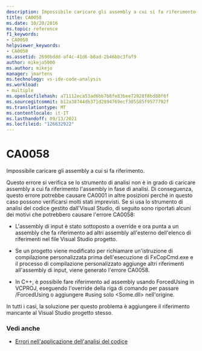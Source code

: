 ```yaml
---
description: Impossibile caricare gli assembly a cui si fa riferimento.
title: CA0058
ms.date: 10/20/2016
ms.topic: reference
f1_keywords:
- CA0058
helpviewer_keywords:
- CA0058
ms.assetid: 2690bddd-af4c-41d6-b8ad-2b46bbc3faf9
author: mikejo5000
ms.author: mikejo
manager: jmartens
ms.technology: vs-ide-code-analysis
ms.workload:
- multiple
ms.openlocfilehash: a71112eca53ad6bb7b8fe83bee72928f8bd80f0f
ms.sourcegitcommit: b12a38744db371d2894769ecf305585f9577792f
ms.translationtype: MT
ms.contentlocale: it-IT
ms.lasthandoff: 09/13/2021
ms.locfileid: "126632922"
---
```

# <a name="ca0058"></a>CA0058

Impossibile caricare gli assembly a cui si fa riferimento.

Questo errore si verifica se lo strumento di analisi non è in grado di caricare assembly a cui fa riferimento l'assembly in fase di analisi. Di conseguenza, questo errore potrebbe causare CA0001 in altre posizioni perché in questo caso possono verificarsi molti stati imprevisti. Se si usa lo strumento di analisi del codice gestito dall'Visual Studio, di seguito sono riportati alcuni dei motivi che potrebbero causare l'errore CA0058:

- L'assembly di input è stato sottoposto a override e ora punta a un assembly che fa riferimento ad altri assembly all'esterno dell'elenco di riferimenti nel file Visual Studio progetto.

- Se un progetto viene modificato per richiamare un'istruzione di compilazione personalizzata prima dell'esecuzione di FxCopCmd.exe e il processo di compilazione personalizzato aggiunge altri riferimenti all'assembly di input, viene generato l'errore CA0058.

- In C++, è possibile fare riferimento ad assembly usando ForcedUsing in VCPROJ, eseguendo l'override della riga di comando per passare /ForcedUsing o aggiungere #using solo \<Some.dll> nell'origine.

In tutti i casi, la soluzione per questo problema è aggiungere il riferimento mancante al Visual Studio progetto stesso.

### <a name="see-also"></a>Vedi anche

- [Errori nell'applicazione dell'analisi del codice](../code-quality/code-analysis-application-errors.md)
